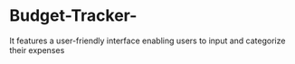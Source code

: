 # Budget-Tracker-
It features a user-friendly interface enabling users to input and categorize their expenses
